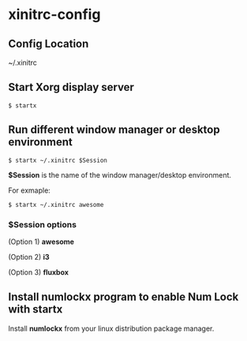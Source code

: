 # xinitrc-config

## Config Location
~/.xinitrc

## Start Xorg display server
```
$ startx
```

## Run different window manager or desktop environment
```
$ startx ~/.xinitrc $Session
```
**$Session** is the name of the window manager/desktop environment. 

For exmaple:
```
$ startx ~/.xinitrc awesome
```

### $Session options
(Option 1) **awesome**

(Option 2) **i3**

(Option 3) **fluxbox**

## Install numlockx program to enable Num Lock with startx
Install **numlockx** from your linux distribution package manager. 
